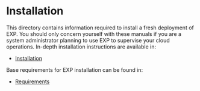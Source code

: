 # Installation

This directory contains information required to install a fresh deployment
of EXP. You should only concern yourself with these manuals if you are a
system administrator planning to use EXP to supervise your cloud operations.
In-depth installation instructions are available in:

- [Installation](installation.md)

Base requirements for EXP installation can be found in:

- [Requirements](requirements.md)